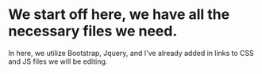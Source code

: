 # We start off here, we have all the necessary files we need.
In here, we utilize Bootstrap, Jquery, and I've already added in links to CSS and JS files we will be editing.
